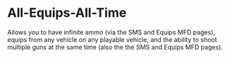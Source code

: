 # All-Equips-All-Time
 Allows you to have infinite ammo (via the SMS and Equips MFD pages), equips from any vehicle on any playable vehicle, and the ability to shoot multiple guns at the same time (also the the SMS and Equips MFD pages).
